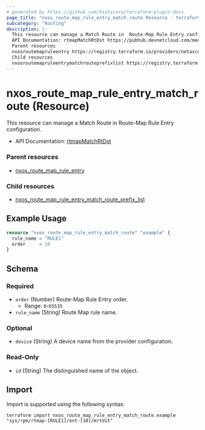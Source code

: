 ```yaml
---
# generated by https://github.com/hashicorp/terraform-plugin-docs
page_title: "nxos_route_map_rule_entry_match_route Resource - terraform-provider-nxos"
subcategory: "Routing"
description: |-
  This resource can manage a Match Route in  Route-Map Rule Entry configuration.
  API Documentation: rtmapMatchRtDst https://pubhub.devnetcloud.com/media/dme-docs-10-2-2/docs/Routing%20and%20Forwarding/rtmap:MatchRtDst/
  Parent resources
  nxosroutemapruleentry https://registry.terraform.io/providers/netascode/nxos/latest/docs/resources/route_map_rule_entry
  Child resources
  nxosroutemapruleentrymatchrouteprefixlist https://registry.terraform.io/providers/netascode/nxos/latest/docs/resources/route_map_rule_entry_match_route_prefix_list
---
```


# nxos_route_map_rule_entry_match_route (Resource)

This resource can manage a Match Route in  Route-Map Rule Entry configuration.

- API Documentation: [rtmapMatchRtDst](https://pubhub.devnetcloud.com/media/dme-docs-10-2-2/docs/Routing%20and%20Forwarding/rtmap:MatchRtDst/)

### Parent resources

- [nxos_route_map_rule_entry](https://registry.terraform.io/providers/netascode/nxos/latest/docs/resources/route_map_rule_entry)

### Child resources

- [nxos_route_map_rule_entry_match_route_prefix_list](https://registry.terraform.io/providers/netascode/nxos/latest/docs/resources/route_map_rule_entry_match_route_prefix_list)

## Example Usage

```terraform
resource "nxos_route_map_rule_entry_match_route" "example" {
  rule_name = "RULE1"
  order     = 10
}
```

<!-- schema generated by tfplugindocs -->
## Schema

### Required

- `order` (Number) Route-Map Rule Entry order.
  - Range: `0`-`65535`
- `rule_name` (String) Route Map rule name.

### Optional

- `device` (String) A device name from the provider configuration.

### Read-Only

- `id` (String) The distinguished name of the object.

## Import

Import is supported using the following syntax:

```shell
terraform import nxos_route_map_rule_entry_match_route.example "sys/rpm/rtmap-[RULE1]/ent-[10]/mrtdst"
```
